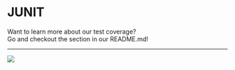 # JUNIT

Want to learn more about our test coverage?  
Go and checkout the section in our README.md!  

____

![](https://upload.wikimedia.org/wikipedia/commons/d/db/Patern_test.jpg)
